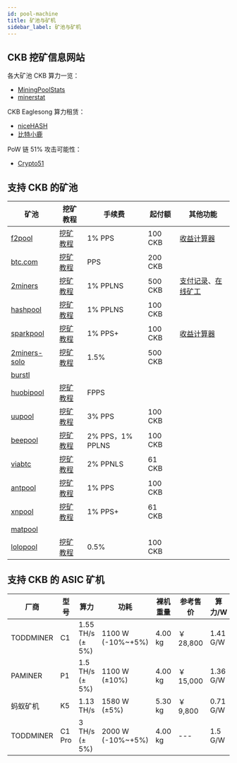 ```yaml
---
id: pool-machine
title: 矿池与矿机
sidebar_label: 矿池与矿机
---
```


## CKB 挖矿信息网站

各大矿池 CKB 算力一览：
* [MiningPoolStats](https://miningpoolstats.stream/nervos)
* [minerstat](https://minerstat.com/coin/ckb)

CKB Eaglesong 算力租赁：
* [niceHASH](https://www.nicehash.com/algorithm/eaglesong)
* [比特小鹿](https://www.bitdeer.com/zh/pricing?id=8)

PoW 链 51% 攻击可能性：
* [Crypto51](https://www.crypto51.app/)

## 支持 CKB 的矿池

|矿池   |挖矿教程 |手续费 | 起付额 |其他功能 |
|-------|-------|--------|-------|-------|
|[f2pool](https://www.f2pool.com/)|[挖矿教程](https://blog.f2pool.com/zh/mining-tutorial/ckb)|1% PPS|100 CKB | [收益计算器](https://www.f2pool.com/)|
|[btc.com](https://pool.btc.com/)|[挖矿教程](https://help.pool.btc.com/hc/zh-cn/articles/360038783551-Nervos-CKB-%E6%8C%96%E7%9F%BF%E6%95%99%E7%A8%8B)|PPS|200 CKB|
|[2miners](https://ckb.2miners.com/)|[挖矿教程](https://ckb.2miners.com/help)|1% PPLNS|500 CKB|[支付记录](https://ckb.2miners.com/payments)、[在线矿工](https://ckb.2miners.com/miners)|
|[hashpool](https://hashpool.com/coins/CKB)|[挖矿教程](https://support-cn.hashpool.com/article/hashpool-ckb-tutorial/)|1% PPLNS|100 CKB||
|[sparkpool](https://www.sparkpool.com/token/CKB)|[挖矿教程](https://support.sparkpool.com/hc/zh-cn/articles/360000440961)|1% PPS+|100 CKB|[收益计算器](https://www.sparkpool.com/token/CKB)|
|[2miners-solo](https://solo-ckb.2miners.com/)|[挖矿教程](https://solo-ckb.2miners.com/en/help)|1.5%|500 CKB||
|[burstl](http://burstl.net/)|||||
|[huobipool](https://www.hpt.com/pow/innovative)|[挖矿教程](https://www.hpt.com/pow/help/14/152)|FPPS|||
|[uupool](https://uupool.cn/ckb/)|[挖矿教程]()|3% PPS|100 CKB||
|[beepool](https://beepool.org/coindetail/ckb)|[挖矿教程](https://www.beepool.org/tutorial/ckb)|2% PPS，1% PPLNS|100 CKB||
|[viabtc](https://www.viabtc.com/pool/state)|[挖矿教程](https://support.viabtc.com/hc/zh-cn/articles/360034856032-Nervos-CKB%E6%8C%96%E7%9F%BF%E6%95%99%E7%A8%8B-NBminer-Bminer)|2% PPNLS|61 CKB||
|[antpool]()|[挖矿教程](https://antpool.kf5.com/hc/kb/article/1326134/)|1% PPS|100 CKB||
|[xnpool](https://www.xnpool.com/)|[挖矿教程](https://www.xnpool.com/tutorial/%E8%BD%AF%E4%BB%B6%E6%95%99%E7%A8%8B)|1% PPS+|61 CKB||
|[matpool](https://matpool.io/)|||||
|[lolopool](https://ckb.lolopool.com/)|[挖矿教程](https://ckb.lolopool.com/help)|0.5% |100 CKB||


## 支持 CKB 的 ASIC 矿机

|厂商|型号|算力|功耗|裸机重量|参考售价|算力/W|售价/T|
|----------|-----|-------------|--------------------|-----------|-------|---------|-------|
|TODDMINER |C1   |1.55 TH/s (± 5%) |1100 W (-10%~+5%)|4.00 kg|￥ 28,800| 1.41 G/W |18580/T|
|PAMINER   |P1   |1.5 TH/s (± 5%) |1100 W (±10%)     |4.00 kg|￥ 15,000| 1.36 G/W |10000/T|
|蚂蚁矿机  |K5   |1.13 TH/s       |1580 W (±5%)      |5.30 kg|￥  9,800|  0.71 G/W |8672/T |
|TODDMINER |C1 Pro |3 TH/s (± 5%) |2000 W (-10%~+5%) |4.00 kg|---|  1.5 G/W |--- |